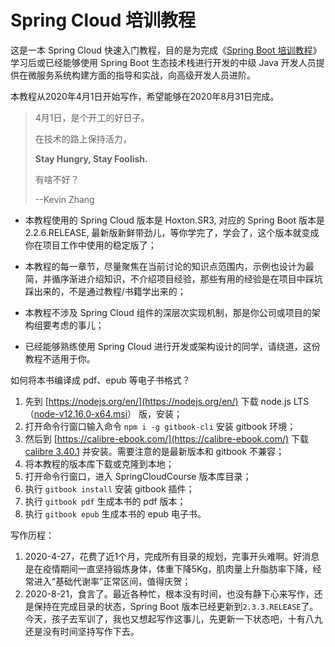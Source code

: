 # Spring Cloud 培训教程
这是一本 Spring Cloud 快速入门教程，目的是为完成《[Spring Boot 培训教程](https://github.com/gyzhang/SpringBootCourse)》学习后或已经能够使用 Spring Boot 生态技术栈进行开发的中级 Java 开发人员提供在微服务系统构建方面的指导和实战，向高级开发人员进阶。

本教程从2020年4月1日开始写作，希望能够在2020年8月31日完成。

> 4月1日，是个开工的好日子。
>
> 在技术的路上保持活力，
>
> **Stay Hungry, Stay Foolish.**
>
> 有啥不好？
>
> --Kevin Zhang

- 本教程使用的 Spring Cloud 版本是 Hoxton.SR3, 对应的 Spring Boot 版本是 2.2.6.RELEASE, 最新版新鲜带劲儿，等你学完了，学会了，这个版本就变成你在项目工作中使用的稳定版了；

- 本教程的每一章节，尽量聚焦在当前讨论的知识点范围内，示例也设计为最简，并循序渐进介绍知识，不介绍项目经验，那些有用的经验是在项目中踩坑踩出来的，不是通过教程/书籍学出来的；

- 本教程不涉及 Spring Cloud 组件的深层次实现机制，那是你公司或项目的架构组要考虑的事儿；

- 已经能够熟练使用 Spring Cloud 进行开发或架构设计的同学，请绕道，这份教程不适用于你。

如何将本书编译成 pdf、epub 等电子书格式？

1. 先到 [https://nodejs.org/en/](https://nodejs.org/en/) 下载 node.js LTS（[node-v12.16.0-x64.msi](https://nodejs.org/dist/v12.16.0/node-v12.16.0-x64.msi)） 版，安装；
2. 打开命令行窗口输入命令 `npm i -g gitbook-cli` 安装 gitbook 环境；
3. 然后到 [https://calibre-ebook.com/](https://calibre-ebook.com/) 下载 [calibre 3.40.1](https://download.calibre-ebook.com/3.40.1/calibre-64bit-3.40.1.msi) 并安装。需要注意的是最新版本和 gitbook 不兼容；
4. 将本教程的版本库下载或克隆到本地；
5. 打开命令行窗口，进入 SpringCloudCourse 版本库目录；
6. 执行 `gitbook install` 安装 gitbook 插件；
7. 执行 `gitbook pdf` 生成本书的 pdf 版本；
8. 执行 `gitbook epub` 生成本书的 epub 电子书。

写作历程：

1. 2020-4-27，花费了近1个月，完成所有目录的规划，完事开头难啊。好消息是在疫情期间一直坚持锻炼身体，体重下降5Kg，肌肉量上升脂肪率下降，经常进入“基础代谢率”正常区间，值得庆贺；
2. 2020-8-21，食言了。最近各种忙，根本没有时间，也没有静下心来写作，还是保持在完成目录的状态，Spring Boot 版本已经更新到`2.3.3.RELEASE`了。今天，孩子去军训了，我也又想起写作这事儿，先更新一下状态吧，十有八九还是没有时间坚持写作下去。